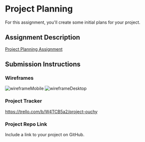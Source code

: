 # Project Planning
For this assignment, you'll create some initial plans for your project.

## Assignment Description
[Project Planning Assignment](https://education.launchcode.org/liftoff/modules/assignments/project-planning)

## Submission Instructions

### Wireframes

![wireframeMobile](https://user-images.githubusercontent.com/78498414/129456997-b335c3fc-bd77-4a68-8f64-fb687bf326bb.png)
![wireframeDesktop](https://user-images.githubusercontent.com/78498414/129457023-90900a64-b07a-4325-84d6-e444160ea1c9.jpeg)


### Project Tracker

https://trello.com/b/W4TCB5a2/project-ouchy

### Project Repo Link

Include a link to your project on GitHub.
